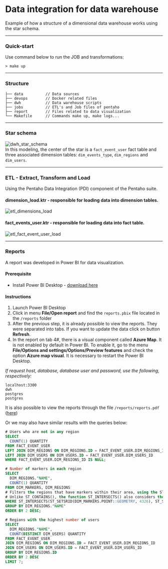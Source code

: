 # Data integration for data warehouse

Example of how a structure of a dimensional data warehouse works using the star schema.

---
### Quick-start

Use command below to run the JOB and transformations:
```shell
> make up
```

---
### Structure
```text
├── data          // Data sources
├── devops        // Docker related files
├── dwh           // Data warehouse scripts
├── jobs          // ETL's and Job files of pentaho
├── report        // Files related to data visualization
└── Makefile      // Commands make up, make logs...
```
---

### Star schema
![dwh_star_schema](https://user-images.githubusercontent.com/94723103/143041766-4287cf34-da4c-450c-bec9-be4fd12c3d03.png)  
In this modeling, the center of the star is a `fact_event_user` fact table and three associated dimension tables: `dim_events_type`, `dim_regions` and `dim_users`.  

---  

### ETL - Extract, Transform and Load  
Using the Pentaho Data Integration (PDI) component of the Pentaho suite.  

#### dimension_load.ktr - responsible for loading data into dimension tables.
![etl_dimensions_load](https://user-images.githubusercontent.com/94723103/142977580-62e0cb66-0c3e-4a08-aa31-0f806b12a1e2.JPG)  

#### fact_events_user.ktr - responsible for loading data into fact table.
![etl_fact_event_user_load](https://user-images.githubusercontent.com/94723103/142978059-6445fade-532a-456d-9359-f1df67a00f27.JPG)  

---

### Reports
A report was developed in Power BI for data visualization.  
#### Prerequisite  
- Install Power BI Desktop - [download here](https://powerbi.microsoft.com/pt-br/downloads/)
#### Instructions  
1. Launch Power BI Desktop
2. Click in menu **File/Open report** and find the `reports.pbix` file located in the `/reports` folder
3. After the previous step, it is already possible to view the reports. They were separated into tabs. If you want to update the data click on button **Refresh**.
4. In the report on tab 4#, there is a visual component called **Azure Map**. It is not enabled by default in Power BI. To enable it, go to the menu **File/Options and settings/Options/Preview features** and check the option **Azure map visual**. It is necessary to restart the Power BI Desktop.  
  
*If request host, database, database user and password, use the following, respectively:*
```text
localhost:3300
dwh
postgres
postgres
```

It is also possible to view the reports through the file `/reports/reports.pdf` ([here](report/reports.pdf))

Or we may also have similar results with the queries below:  
```sql
# Users who are not in any region
SELECT 
  COUNT(1) QUANTITY 
FROM FACT_EVENT_USER
LEFT JOIN DIM_REGIONS ON DIM_REGIONS.ID = FACT_EVENT_USER.DIM_REGIONS_ID 
LEFT JOIN DIM_USERS ON DIM_USERS.ID = FACT_EVENT_USER.DIM_USERS_ID 
WHERE FACT_EVENT_USER.DIM_REGIONS_ID IS NULL;
```

```sql
# Number of markers in each region
SELECT 
  DIM_REGIONS."NAME",
  COUNT(1) QUANTITY
FROM DIM_MARKERS, DIM_REGIONS
# Filters the regions that have markers within their area, using the ST_INTERSECTS() function.
# Unlike ST_CONTAINS(), the function ST_INTERSECTS() also considers the markers that are on the edge of the polygon.
WHERE ST_INTERSECTS(ST_SETSRID(DIM_MARKERS.POINT::GEOMETRY, 4326), ST_SETSRID(DIM_REGIONS."LOCATION"::GEOMETRY, 4326)) 
GROUP BY DIM_REGIONS."NAME"
ORDER BY 2 DESC; 
```

```sql
# Regions with the highest number of users
SELECT 
  DIM_REGIONS."NAME",
  COUNT(DISTINCT DIM_USERS) QUANTITY
FROM FACT_EVENT_USER
JOIN DIM_REGIONS ON DIM_REGIONS.ID = FACT_EVENT_USER.DIM_REGIONS_ID 
JOIN DIM_USERS ON DIM_USERS.ID = FACT_EVENT_USER.DIM_USERS_ID 
GROUP BY DIM_REGIONS.ID
ORDER BY 2 DESC
LIMIT 7;
```
